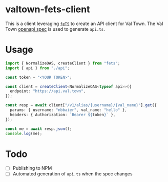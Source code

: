 # valtown-fets-client

This is a client leveraging [`feTS`](https://github.com/ardatan/feTS) to create an API client for Val Town. The Val Town [openapi spec](https://www.val.town/docs/openapi.yaml) is used to generate `api.ts`. 

# Usage
```ts
import { NormalizeOAS, createClient } from "fets";
import { api } from "./api";

const token = "<YOUR TOKEN>";

const client = createClient<NormalizeOAS<typeof api>>({
  endpoint: "https://api.val.town",
});

const resp = await client["/v1/alias/{username}/{val_name}"].get({
  params: { username: "nbbaier", val_name: "hello" },
  headers: { Authorization: `Bearer ${token}` },
});

const me = await resp.json();
console.log(me);
```

# Todo 
- [ ] Publishing to NPM
- [ ] Automated generation of `api.ts` when the spec changes
